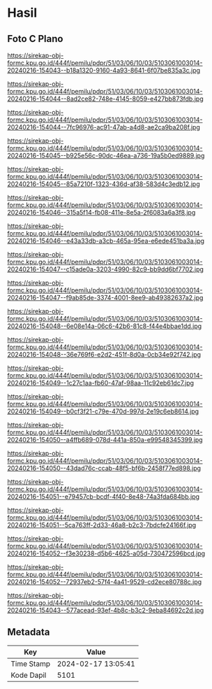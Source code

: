 # Hasil

## Foto C Plano

https://sirekap-obj-formc.kpu.go.id/444f/pemilu/pdpr/51/03/06/10/03/5103061003014-20240216-154043--b18a1320-9160-4a93-8641-6f07be835a3c.jpg

https://sirekap-obj-formc.kpu.go.id/444f/pemilu/pdpr/51/03/06/10/03/5103061003014-20240216-154044--8ad2ce82-748e-4145-8059-e427bb873fdb.jpg

https://sirekap-obj-formc.kpu.go.id/444f/pemilu/pdpr/51/03/06/10/03/5103061003014-20240216-154044--7fc96976-ac91-47ab-a4d8-ae2ca9ba208f.jpg

https://sirekap-obj-formc.kpu.go.id/444f/pemilu/pdpr/51/03/06/10/03/5103061003014-20240216-154045--b925e56c-90dc-46ea-a736-19a5b0ed9889.jpg

https://sirekap-obj-formc.kpu.go.id/444f/pemilu/pdpr/51/03/06/10/03/5103061003014-20240216-154045--85a7210f-1323-436d-af38-583d4c3edb12.jpg

https://sirekap-obj-formc.kpu.go.id/444f/pemilu/pdpr/51/03/06/10/03/5103061003014-20240216-154046--315a5f14-fb08-411e-8e5a-2f6083a6a3f8.jpg

https://sirekap-obj-formc.kpu.go.id/444f/pemilu/pdpr/51/03/06/10/03/5103061003014-20240216-154046--e43a33db-a3cb-465a-95ea-e6ede451ba3a.jpg

https://sirekap-obj-formc.kpu.go.id/444f/pemilu/pdpr/51/03/06/10/03/5103061003014-20240216-154047--c15ade0a-3203-4990-82c9-bb9dd6bf7702.jpg

https://sirekap-obj-formc.kpu.go.id/444f/pemilu/pdpr/51/03/06/10/03/5103061003014-20240216-154047--f9ab85de-3374-4001-8ee9-ab49382637a2.jpg

https://sirekap-obj-formc.kpu.go.id/444f/pemilu/pdpr/51/03/06/10/03/5103061003014-20240216-154048--6e08e14a-06c6-42b6-81c8-f44e4bbae1dd.jpg

https://sirekap-obj-formc.kpu.go.id/444f/pemilu/pdpr/51/03/06/10/03/5103061003014-20240216-154048--36e769f6-e2d2-451f-8d0a-0cb34e92f742.jpg

https://sirekap-obj-formc.kpu.go.id/444f/pemilu/pdpr/51/03/06/10/03/5103061003014-20240216-154049--1c27c1aa-fb60-47af-98aa-11c92eb61dc7.jpg

https://sirekap-obj-formc.kpu.go.id/444f/pemilu/pdpr/51/03/06/10/03/5103061003014-20240216-154049--b0cf3f21-c79e-470d-997d-2e19c6eb8614.jpg

https://sirekap-obj-formc.kpu.go.id/444f/pemilu/pdpr/51/03/06/10/03/5103061003014-20240216-154050--a4ffb689-078d-441a-850a-e99548345399.jpg

https://sirekap-obj-formc.kpu.go.id/444f/pemilu/pdpr/51/03/06/10/03/5103061003014-20240216-154050--43dad76c-ccab-48f5-bf6b-2458f77ed898.jpg

https://sirekap-obj-formc.kpu.go.id/444f/pemilu/pdpr/51/03/06/10/03/5103061003014-20240216-154051--e79457cb-bcdf-4f40-8e48-74a3fda684bb.jpg

https://sirekap-obj-formc.kpu.go.id/444f/pemilu/pdpr/51/03/06/10/03/5103061003014-20240216-154051--5ca763ff-2d33-46a8-b2c3-7bdcfe24166f.jpg

https://sirekap-obj-formc.kpu.go.id/444f/pemilu/pdpr/51/03/06/10/03/5103061003014-20240216-154052--f3e30238-d5b6-4625-a05d-730472596bcd.jpg

https://sirekap-obj-formc.kpu.go.id/444f/pemilu/pdpr/51/03/06/10/03/5103061003014-20240216-154052--72937eb2-57f4-4a41-9529-cd2ece80788c.jpg

https://sirekap-obj-formc.kpu.go.id/444f/pemilu/pdpr/51/03/06/10/03/5103061003014-20240216-154043--577acead-93ef-4b8c-b3c2-9eba84692c2d.jpg


## Metadata

| Key        | Value               |
| ---------- | ------------------- |
| Time Stamp | 2024-02-17 13:05:41 |
| Kode Dapil | 5101                |



